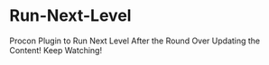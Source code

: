 # Run-Next-Level
Procon Plugin to Run Next Level After the Round Over
Updating the Content! Keep Watching!
